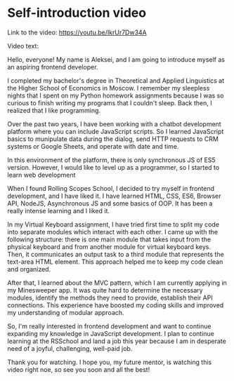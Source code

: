 # Self-introduction video

Link to the video: https://youtu.be/IkrUr7Dw34A

Video text:


Hello, everyone! My name is Aleksei, and I am going to introduce myself as an aspiring frontend developer.

I completed my bachelor's degree in Theoretical and Applied Linguistics at the Higher School of Economics in Moscow. 
I remember my sleepless nights that I spent on my Python homework assignments because I was so curious to finish writing my programs that I couldn't sleep. Back then, I realized that I like programming.

Over the past two years, I have been working with a chatbot development platform where you can include JavaScript scripts. So I learned JavaScript basics to munipulate data during the dialog, send HTTP requests to CRM systems or Google Sheets, and operate with date and time.

In this environment of the platform, there is only synchronous JS of ES5 version. However, I would like to level up as a programmer, so I started to learn web development

When I found Rolling Scopes School, I decided to try myself in frontend development, and I have liked it. I have learned HTML, CSS, ES6, Browser API, NodeJS, Asynchronous JS and some basics of OOP. It has been a really intense learning and I liked it.

In my Virtual Keyboard assignment, I have tried first time to split my code into separate modules which interact with each other. I came up with the following structure: there is one main module that takes input from the physical keyboard and from another module for virtual keyboard keys. Then, it communicates an output task to a third module that represents the text-area HTML element. This approach helped me to keep my code clean and organized.

After that, I learned about the MVC pattern, which I am currently applying in my Minesweeper app. It was quite hard to determine the necessary modules, identify the methods they need to provide, establish their API connections. This experience have boosted my coding skills and improved my understanding of modular approach.

So, I'm really interested in frontend development and want to continue expanding my knowledge in JavaScript development. I plan to continue learning at the RSSchool and land a job this year because I am in desperate need of a joyful, challenging, well-paid job.

Thank you for watching. I hope you, my future mentor, is watching this video right noe, so see you soon and all the best!

